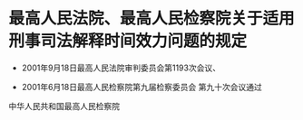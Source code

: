 # 最高人民法院、最高人民检察院关于适用刑事司法解释时间效力问题的规定

- 2001年9月18日最高人民法院审判委员会第1193次会议、

- 2001年6月18日最高人民检察院第九届检察委员会
  第九十次会议通过

<!-- INFO END -->

中华人民共和国最高人民检察院
